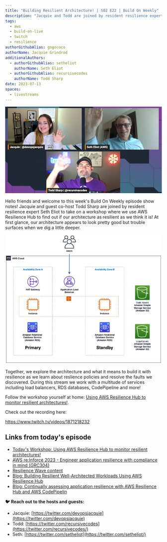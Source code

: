 ```yaml
---
title: "Building Resilient Architecture! | S02 E22 | Build On Weekly"
description: "Jacquie and Todd are joined by resident resilience expert Seth Eliot to take on a workshop where we use AWS Resilience Hub to find out if our architecture as resilient as we think it is!"
tags:
  - aws
  - build-on-live
  - twitch
  - resilience
authorGithubAlias: gogococo
authorName: Jacquie Grindrod
additionalAuthors: 
  - authorGithubAlias: setheliot
    authorName: Seth Eliot
  - authorGithubAlias: recursivecodes
    authorName: Todd Sharp
date: 2023-07-13
spaces:
  - livestreams
---
```


![Hello World from Jacquie, Todd and Seth!](images/bows2e22-wave.jpeg)

Hello friends and welcome to this week's Build On Weekly episode show notes! Jacquie and guest co-host Todd Sharp are joined by resident resilience expert Seth Eliot to take on a workshop where we use AWS Resilience Hub to find out if our architecture as resilient as we think it is! At first glance, our architecture appears to look pretty good but trouble surfaces when we dig a little deeper. 

![Resilient (or not so Resilient) Architecture Diagram](images/Architecture-initial.png)

Together, we explore the architecture and what it means to build it with resilience as we learn about reslience policies and resolve the faults we discovered. During this stream we work with a multitude of services including load balancers, RDS databases, CodePipeline and more!

Follow the workshop yourself at home: [Using AWS Resilience Hub to monitor resilient architectures!](https://catalog.workshops.aws/aws-resilience-hub-lab/en-US/prepare-and-protect/account-setup).

Check out the recording here:

https://www.twitch.tv/videos/1871218232

## Links from today's episode

- [Today's Workshop: Using AWS Resilience Hub to monitor resilient architectures!](https://catalog.workshops.aws/aws-resilience-hub-lab/en-US/prepare-and-protect/account-setup)
- [AWS re:Inforce 2023 - Engineer application resilience with compliance in mind (GRC304)](https://bit.ly/arh-reinforce2023)
- [Resilience Wave content](https://community.aws/tags/resilience)
- [Blog: Building Resilient Well-Architected Workloads Using AWS Resilience Hub](https://aws.amazon.com/blogs/architecture/building-resilient-well-architected-workloads-using-aws-resilience-hub/)
- [Blog: Continually assessing application resilience with AWS Resilience Hub and AWS CodePipelin](https://aws.amazon.com/blogs/architecture/continually-assessing-application-resilience-with-aws-resilience-hub-and-aws-codepipeline/)

**🐦 Reach out to the hosts and guests:**

- Jacquie: [https://twitter.com/devopsjacquie](https://twitter.com/devopsjacquie)
- Todd: [https://twitter.com/recursivecodes](https://twitter.com/recursivecodes/)
- Seth: [https://twitter.com/setheliot](https://twitter.com/setheliot/)
